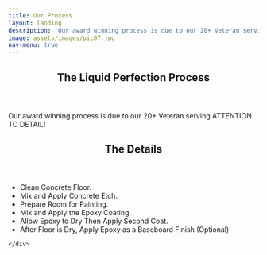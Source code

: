 ```yaml
---
title: Our Process
layout: landing
description: 'Our award winning process is due to our 20+ Veteran serving ATTENTION TO DETAIL!'
image: assets/images/pic07.jpg
nav-menu: true
---
```


<!-- Main -->
<div id="main">

<!-- One -->
<section id="one">
	<div class="inner">
		<header class="major">
			<h2>The Liquid Perfection Process</h2>
		</header>
		<p>Our award winning process is due to our 20+ Veteran serving ATTENTION TO DETAIL!</p>
	</div>
</section>


<!-- Three -->
<section id="three">
	<div class="inner">
		<header class="major">
			<h2>The Details</h2>
		</header>
		<p>
		<ul><li>Clean Concrete Floor. </li>
<li>Mix and Apply Concrete Etch.</li>
<li>Prepare Room for Painting.</li>
<li>Mix and Apply the Epoxy Coating.</li>
<li>Allow Epoxy to Dry Then Apply Second Coat.</li>
<li>After Floor is Dry, Apply Epoxy as a Baseboard Finish (Optional)</li>
		</ul>
		</p>
		
	</div>
</section>

</div>
